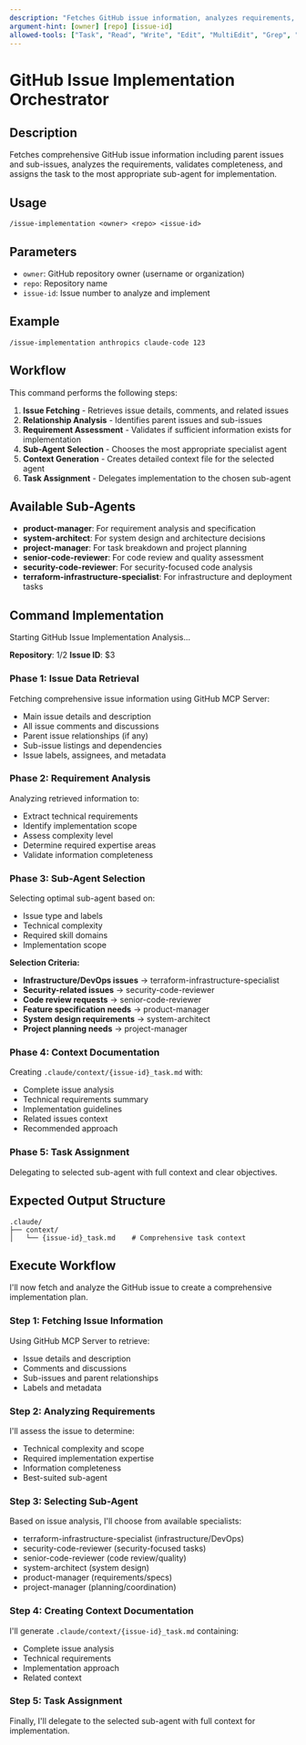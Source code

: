 ```yaml
---
description: "Fetches GitHub issue information, analyzes requirements, and assigns tasks to appropriate sub-agents for implementation."
argument-hint: [owner] [repo] [issue-id]
allowed-tools: ["Task", "Read", "Write", "Edit", "MultiEdit", "Grep", "Glob", "TodoWrite", "mcp__github_mcp__get_issue", "mcp__github_mcp__get_issue_comments", "mcp__github_mcp__list_sub_issues"]
---
```


# GitHub Issue Implementation Orchestrator

## Description
Fetches comprehensive GitHub issue information including parent issues and sub-issues, analyzes the requirements, validates completeness, and assigns the task to the most appropriate sub-agent for implementation.

## Usage
```
/issue-implementation <owner> <repo> <issue-id>
```

## Parameters
- `owner`: GitHub repository owner (username or organization)
- `repo`: Repository name
- `issue-id`: Issue number to analyze and implement

## Example
```
/issue-implementation anthropics claude-code 123
```

## Workflow
This command performs the following steps:

1. **Issue Fetching** - Retrieves issue details, comments, and related issues
2. **Relationship Analysis** - Identifies parent issues and sub-issues
3. **Requirement Assessment** - Validates if sufficient information exists for implementation
4. **Sub-Agent Selection** - Chooses the most appropriate specialist agent
5. **Context Generation** - Creates detailed context file for the selected agent
6. **Task Assignment** - Delegates implementation to the chosen sub-agent

## Available Sub-Agents
- **product-manager**: For requirement analysis and specification
- **system-architect**: For system design and architecture decisions
- **project-manager**: For task breakdown and project planning
- **senior-code-reviewer**: For code review and quality assessment
- **security-code-reviewer**: For security-focused code analysis
- **terraform-infrastructure-specialist**: For infrastructure and deployment tasks

## Command Implementation

Starting GitHub Issue Implementation Analysis...

**Repository**: $1/$2
**Issue ID**: $3

### Phase 1: Issue Data Retrieval

Fetching comprehensive issue information using GitHub MCP Server:
- Main issue details and description
- All issue comments and discussions
- Parent issue relationships (if any)
- Sub-issue listings and dependencies
- Issue labels, assignees, and metadata

### Phase 2: Requirement Analysis

Analyzing retrieved information to:
- Extract technical requirements
- Identify implementation scope
- Assess complexity level
- Determine required expertise areas
- Validate information completeness

### Phase 3: Sub-Agent Selection

Selecting optimal sub-agent based on:
- Issue type and labels
- Technical complexity
- Required skill domains
- Implementation scope

**Selection Criteria:**
- **Infrastructure/DevOps issues** → terraform-infrastructure-specialist
- **Security-related issues** → security-code-reviewer  
- **Code review requests** → senior-code-reviewer
- **Feature specification needs** → product-manager
- **System design requirements** → system-architect
- **Project planning needs** → project-manager

### Phase 4: Context Documentation

Creating `.claude/context/{issue-id}_task.md` with:
- Complete issue analysis
- Technical requirements summary
- Implementation guidelines
- Related issues context
- Recommended approach

### Phase 5: Task Assignment

Delegating to selected sub-agent with full context and clear objectives.

## Expected Output Structure

```
.claude/
├── context/
│   └── {issue-id}_task.md    # Comprehensive task context
```

## Execute Workflow

I'll now fetch and analyze the GitHub issue to create a comprehensive implementation plan.

### Step 1: Fetching Issue Information

Using GitHub MCP Server to retrieve:
- Issue details and description  
- Comments and discussions
- Sub-issues and parent relationships
- Labels and metadata

### Step 2: Analyzing Requirements  

I'll assess the issue to determine:
- Technical complexity and scope
- Required implementation expertise
- Information completeness
- Best-suited sub-agent

### Step 3: Selecting Sub-Agent

Based on issue analysis, I'll choose from available specialists:
- terraform-infrastructure-specialist (infrastructure/DevOps)
- security-code-reviewer (security-focused tasks)  
- senior-code-reviewer (code review/quality)
- system-architect (system design)
- product-manager (requirements/specs)
- project-manager (planning/coordination)

### Step 4: Creating Context Documentation

I'll generate `.claude/context/{issue-id}_task.md` containing:
- Complete issue analysis
- Technical requirements
- Implementation approach
- Related context

### Step 5: Task Assignment  

Finally, I'll delegate to the selected sub-agent with full context for implementation.